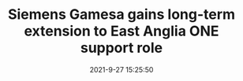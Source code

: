 ---
"title": "Siemens Gamesa gains long-term extension to East Anglia ONE support role"
"date": "2021-9-27 15:25:50"
"feed_name": "OFFSHOREMAG"
"feed_website": "https://www.offshore-mag.com/"
"feed_rss": "https://www.offshore-mag.com/__rss/website-scheduled-content.xml?input=%7B%22sectionAlias%22%3A%22home%22%7D"
"link": "https://www.offshore-mag.com/renewable-energy/article/14211060/siemens-gamesa-gains-longterm-extension-to-east-anglia-one-support-role"
"source": "None"
"file": "_posts/2021-1-1-21b4187151bd861cd44d42da7038c2362bac5ab3.md"
"accident": "0"
"drilling": "0"
"dead": "0"
"injured": "0"
"arrested": "0"
"where": "unknown site"
"place": "unknown place"
---